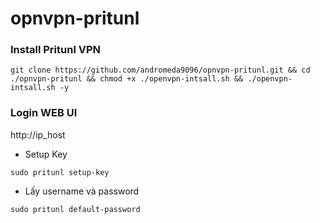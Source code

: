 # opnvpn-pritunl

### Install Pritunl VPN
```
git clone https://github.com/andromeda9096/opnvpn-pritunl.git && cd ./opnvpn-pritunl && chmod +x ./openvpn-intsall.sh && ./openvpn-intsall.sh -y
```

### Login WEB UI

http://ip_host

- Setup Key
```
sudo pritunl setup-key 
```

- Lấy username và password
```
sudo pritunl default-password 
```
 
